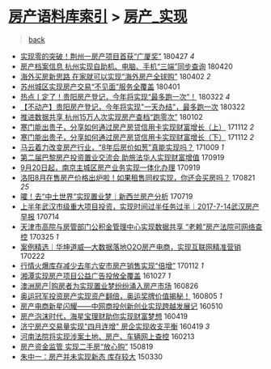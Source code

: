 [房产语料库索引](../../README.md)  > [房产_实现](房产_实现.md)
====
> [back](../README.md)

- [实现零的突破！荆州一房产项目首获“广厦奖”](http://jkwz.applinzi.com/ittc/7096602037557134342.html#%E5%AE%9E%E7%8E%B0%E9%9B%B6%E7%9A%84%E7%AA%81%E7%A0%B4%EF%BC%81%E8%8D%86%E5%B7%9E%E4%B8%80%E6%88%BF%E4%BA%A7%E9%A1%B9%E7%9B%AE%E9%A6%96%E8%8E%B7%E2%80%9C%E5%B9%BF%E5%8E%A6%E5%A5%96%E2%80%9D) 180427 *4* 
- [房产档案信息 杭州实现自助机、电脑、手机“三端”同步查询](http://jkwz.applinzi.com/ittc/7093980283764474891.html#%E6%88%BF%E4%BA%A7%E6%A1%A3%E6%A1%88%E4%BF%A1%E6%81%AF+%E6%9D%AD%E5%B7%9E%E5%AE%9E%E7%8E%B0%E8%87%AA%E5%8A%A9%E6%9C%BA%E3%80%81%E7%94%B5%E8%84%91%E3%80%81%E6%89%8B%E6%9C%BA%E2%80%9C%E4%B8%89%E7%AB%AF%E2%80%9D%E5%90%8C%E6%AD%A5%E6%9F%A5%E8%AF%A2) 180420  
- [海外买房新思路 在家就可以实现“海外房产全球购”](http://jkwz.applinzi.com/ittc/7087394953242346503.html#%E6%B5%B7%E5%A4%96%E4%B9%B0%E6%88%BF%E6%96%B0%E6%80%9D%E8%B7%AF+%E5%9C%A8%E5%AE%B6%E5%B0%B1%E5%8F%AF%E4%BB%A5%E5%AE%9E%E7%8E%B0%E2%80%9C%E6%B5%B7%E5%A4%96%E6%88%BF%E4%BA%A7%E5%85%A8%E7%90%83%E8%B4%AD%E2%80%9D) 180402 *2* 
- [苏州城区实现房产交易“不见面”服务全覆盖](http://jkwz.applinzi.com/ittc/7087004472129881104.html#%E8%8B%8F%E5%B7%9E%E5%9F%8E%E5%8C%BA%E5%AE%9E%E7%8E%B0%E6%88%BF%E4%BA%A7%E4%BA%A4%E6%98%93%E2%80%9C%E4%B8%8D%E8%A7%81%E9%9D%A2%E2%80%9D%E6%9C%8D%E5%8A%A1%E5%85%A8%E8%A6%86%E7%9B%96) 180401  
- [热点丨定了！贵阳房产登记，今年将实现“最多跑一次”！](http://jkwz.applinzi.com/ittc/7083313513554773003.html#%E7%83%AD%E7%82%B9%E4%B8%A8%E5%AE%9A%E4%BA%86%EF%BC%81%E8%B4%B5%E9%98%B3%E6%88%BF%E4%BA%A7%E7%99%BB%E8%AE%B0%EF%BC%8C%E4%BB%8A%E5%B9%B4%E5%B0%86%E5%AE%9E%E7%8E%B0%E2%80%9C%E6%9C%80%E5%A4%9A%E8%B7%91%E4%B8%80%E6%AC%A1%E2%80%9D%EF%BC%81) 180322 *4* 
- [【不动产】贵阳房产登记，今年将实现&quot;一天办结&quot;，最多跑一次](http://jkwz.applinzi.com/ittc/7083292734435886097.html#%E3%80%90%E4%B8%8D%E5%8A%A8%E4%BA%A7%E3%80%91%E8%B4%B5%E9%98%B3%E6%88%BF%E4%BA%A7%E7%99%BB%E8%AE%B0%EF%BC%8C%E4%BB%8A%E5%B9%B4%E5%B0%86%E5%AE%9E%E7%8E%B0%26quot%3B%E4%B8%80%E5%A4%A9%E5%8A%9E%E7%BB%93%26quot%3B%EF%BC%8C%E6%9C%80%E5%A4%9A%E8%B7%91%E4%B8%80%E6%AC%A1) 180322  
- [推进数据共享 杭州15万人次实现房产查档“跑零次”](http://jkwz.applinzi.com/ittc/7054088889235407888.html#%E6%8E%A8%E8%BF%9B%E6%95%B0%E6%8D%AE%E5%85%B1%E4%BA%AB+%E6%9D%AD%E5%B7%9E15%E4%B8%87%E4%BA%BA%E6%AC%A1%E5%AE%9E%E7%8E%B0%E6%88%BF%E4%BA%A7%E6%9F%A5%E6%A1%A3%E2%80%9C%E8%B7%91%E9%9B%B6%E6%AC%A1%E2%80%9D) 180102  
- [寒门能出贵子，分享如何通过房产房贷信用卡实现财富增长（上）](http://jkwz.applinzi.com/ittc/7035127510264710160.html#%E5%AF%92%E9%97%A8%E8%83%BD%E5%87%BA%E8%B4%B5%E5%AD%90%EF%BC%8C%E5%88%86%E4%BA%AB%E5%A6%82%E4%BD%95%E9%80%9A%E8%BF%87%E6%88%BF%E4%BA%A7%E6%88%BF%E8%B4%B7%E4%BF%A1%E7%94%A8%E5%8D%A1%E5%AE%9E%E7%8E%B0%E8%B4%A2%E5%AF%8C%E5%A2%9E%E9%95%BF%EF%BC%88%E4%B8%8A%EF%BC%89) 171112 *2* 
- [寒门能出贵子，分享如何通过房产房贷信用卡实现财富增长（下）](http://jkwz.applinzi.com/ittc/7035036329262449681.html#%E5%AF%92%E9%97%A8%E8%83%BD%E5%87%BA%E8%B4%B5%E5%AD%90%EF%BC%8C%E5%88%86%E4%BA%AB%E5%A6%82%E4%BD%95%E9%80%9A%E8%BF%87%E6%88%BF%E4%BA%A7%E6%88%BF%E8%B4%B7%E4%BF%A1%E7%94%A8%E5%8D%A1%E5%AE%9E%E7%8E%B0%E8%B4%A2%E5%AF%8C%E5%A2%9E%E9%95%BF%EF%BC%88%E4%B8%8B%EF%BC%89) 171112 *2* 
- [马云着力改变房产行业，“8年后房价如葱”真能实现吗？](http://jkwz.applinzi.com/ittc/7022505268339016721.html#%E9%A9%AC%E4%BA%91%E7%9D%80%E5%8A%9B%E6%94%B9%E5%8F%98%E6%88%BF%E4%BA%A7%E8%A1%8C%E4%B8%9A%EF%BC%8C%E2%80%9C8%E5%B9%B4%E5%90%8E%E6%88%BF%E4%BB%B7%E5%A6%82%E8%91%B1%E2%80%9D%E7%9C%9F%E8%83%BD%E5%AE%9E%E7%8E%B0%E5%90%97%EF%BC%9F) 171009 *1* 
- [第二届巴黎房产投资置业交流会 助旅法华人实现财富增值](http://jkwz.applinzi.com/ittc/7015018072392598545.html#%E7%AC%AC%E4%BA%8C%E5%B1%8A%E5%B7%B4%E9%BB%8E%E6%88%BF%E4%BA%A7%E6%8A%95%E8%B5%84%E7%BD%AE%E4%B8%9A%E4%BA%A4%E6%B5%81%E4%BC%9A+%E5%8A%A9%E6%97%85%E6%B3%95%E5%8D%8E%E4%BA%BA%E5%AE%9E%E7%8E%B0%E8%B4%A2%E5%AF%8C%E5%A2%9E%E5%80%BC) 170919  
- [9月20日起，南京主城区房产业务实现一体化办理](http://jkwz.applinzi.com/ittc/7014983691636573200.html#9%E6%9C%8820%E6%97%A5%E8%B5%B7%EF%BC%8C%E5%8D%97%E4%BA%AC%E4%B8%BB%E5%9F%8E%E5%8C%BA%E6%88%BF%E4%BA%A7%E4%B8%9A%E5%8A%A1%E5%AE%9E%E7%8E%B0%E4%B8%80%E4%BD%93%E5%8C%96%E5%8A%9E%E7%90%86) 170919  
- [洛阳8月在售房产价格出炉啦！如果租售同权实现，你还会买房吗？](http://jkwz.applinzi.com/ittc/7004303824263840785.html#%E6%B4%9B%E9%98%B38%E6%9C%88%E5%9C%A8%E5%94%AE%E6%88%BF%E4%BA%A7%E4%BB%B7%E6%A0%BC%E5%87%BA%E7%82%89%E5%95%A6%EF%BC%81%E5%A6%82%E6%9E%9C%E7%A7%9F%E5%94%AE%E5%90%8C%E6%9D%83%E5%AE%9E%E7%8E%B0%EF%BC%8C%E4%BD%A0%E8%BF%98%E4%BC%9A%E4%B9%B0%E6%88%BF%E5%90%97%EF%BC%9F) 170821 *25* 
- [嚯！去“中土世界”实现置业梦｜新西兰房产分析](http://jkwz.applinzi.com/ittc/6991947956323091472.html#%E5%9A%AF%EF%BC%81%E5%8E%BB%E2%80%9C%E4%B8%AD%E5%9C%9F%E4%B8%96%E7%95%8C%E2%80%9D%E5%AE%9E%E7%8E%B0%E7%BD%AE%E4%B8%9A%E6%A2%A6%EF%BD%9C%E6%96%B0%E8%A5%BF%E5%85%B0%E6%88%BF%E4%BA%A7%E5%88%86%E6%9E%90) 170719  
- [上半年武汉市级重大项目投资，实现时间过半任务过半｜2017-7-14武汉房产早报](http://jkwz.applinzi.com/ittc/6990069769326560272.html#%E4%B8%8A%E5%8D%8A%E5%B9%B4%E6%AD%A6%E6%B1%89%E5%B8%82%E7%BA%A7%E9%87%8D%E5%A4%A7%E9%A1%B9%E7%9B%AE%E6%8A%95%E8%B5%84%EF%BC%8C%E5%AE%9E%E7%8E%B0%E6%97%B6%E9%97%B4%E8%BF%87%E5%8D%8A%E4%BB%BB%E5%8A%A1%E8%BF%87%E5%8D%8A%EF%BD%9C2017-7-14%E6%AD%A6%E6%B1%89%E6%88%BF%E4%BA%A7%E6%97%A9%E6%8A%A5) 170714  
- [天津市高院与房管部门公积金管理中心实现数据共享 “老赖”房产法院可网络查控](http://jkwz.applinzi.com/ittc/6948859286670279684.html#%E5%A4%A9%E6%B4%A5%E5%B8%82%E9%AB%98%E9%99%A2%E4%B8%8E%E6%88%BF%E7%AE%A1%E9%83%A8%E9%97%A8%E5%85%AC%E7%A7%AF%E9%87%91%E7%AE%A1%E7%90%86%E4%B8%AD%E5%BF%83%E5%AE%9E%E7%8E%B0%E6%95%B0%E6%8D%AE%E5%85%B1%E4%BA%AB+%E2%80%9C%E8%80%81%E8%B5%96%E2%80%9D%E6%88%BF%E4%BA%A7%E6%B3%95%E9%99%A2%E5%8F%AF%E7%BD%91%E7%BB%9C%E6%9F%A5%E6%8E%A7) 170325 *1* 
- [案例精选｜华坤道威—大数据落地O2O房产电商，实现互联网精准营销](http://jkwz.applinzi.com/ittc/6937460578368095236.html#%E6%A1%88%E4%BE%8B%E7%B2%BE%E9%80%89%EF%BD%9C%E5%8D%8E%E5%9D%A4%E9%81%93%E5%A8%81%E2%80%94%E5%A4%A7%E6%95%B0%E6%8D%AE%E8%90%BD%E5%9C%B0O2O%E6%88%BF%E4%BA%A7%E7%94%B5%E5%95%86%EF%BC%8C%E5%AE%9E%E7%8E%B0%E4%BA%92%E8%81%94%E7%BD%91%E7%B2%BE%E5%87%86%E8%90%A5%E9%94%80) 170222  
- [行情火爆库存减少去年六安市房产销售实现“倍增”](http://jkwz.applinzi.com/ittc/6922255248302539781.html#%E8%A1%8C%E6%83%85%E7%81%AB%E7%88%86%E5%BA%93%E5%AD%98%E5%87%8F%E5%B0%91%E5%8E%BB%E5%B9%B4%E5%85%AD%E5%AE%89%E5%B8%82%E6%88%BF%E4%BA%A7%E9%94%80%E5%94%AE%E5%AE%9E%E7%8E%B0%E2%80%9C%E5%80%8D%E5%A2%9E%E2%80%9D) 170112 *1* 
- [湘潭实现房产项目公益广告投放全覆盖](http://jkwz.applinzi.com/ittc/6893709035546608644.html#%E6%B9%98%E6%BD%AD%E5%AE%9E%E7%8E%B0%E6%88%BF%E4%BA%A7%E9%A1%B9%E7%9B%AE%E5%85%AC%E7%9B%8A%E5%B9%BF%E5%91%8A%E6%8A%95%E6%94%BE%E5%85%A8%E8%A6%86%E7%9B%96) 161027 *1* 
- [澳洲房产|购房者为实现置业梦纷纷涌入房产市场](http://jkwz.applinzi.com/ittc/6870629964600312837.html#%E6%BE%B3%E6%B4%B2%E6%88%BF%E4%BA%A7%7C%E8%B4%AD%E6%88%BF%E8%80%85%E4%B8%BA%E5%AE%9E%E7%8E%B0%E7%BD%AE%E4%B8%9A%E6%A2%A6%E7%BA%B7%E7%BA%B7%E6%B6%8C%E5%85%A5%E6%88%BF%E4%BA%A7%E5%B8%82%E5%9C%BA) 160826  
- [奥运冠军投资房产实现资产翻倍，奥运奖牌价值揭秘！](http://jkwz.applinzi.com/ittc/6862889797898732549.html#%E5%A5%A5%E8%BF%90%E5%86%A0%E5%86%9B%E6%8A%95%E8%B5%84%E6%88%BF%E4%BA%A7%E5%AE%9E%E7%8E%B0%E8%B5%84%E4%BA%A7%E7%BF%BB%E5%80%8D%EF%BC%8C%E5%A5%A5%E8%BF%90%E5%A5%96%E7%89%8C%E4%BB%B7%E5%80%BC%E6%8F%AD%E7%A7%98%EF%BC%81) 160805 *1* 
- [房产电商新星闪耀——中网商投创新创业实现跨越发展记](http://jkwz.applinzi.com/ittc/6830662902755099653.html#%E6%88%BF%E4%BA%A7%E7%94%B5%E5%95%86%E6%96%B0%E6%98%9F%E9%97%AA%E8%80%80%E2%80%94%E2%80%94%E4%B8%AD%E7%BD%91%E5%95%86%E6%8A%95%E5%88%9B%E6%96%B0%E5%88%9B%E4%B8%9A%E5%AE%9E%E7%8E%B0%E8%B7%A8%E8%B6%8A%E5%8F%91%E5%B1%95%E8%AE%B0) 160510  
- [房产泡沫时代，海星宝理财助你实现财富梦想](http://jkwz.applinzi.com/ittc/6822812590912570372.html#%E6%88%BF%E4%BA%A7%E6%B3%A1%E6%B2%AB%E6%97%B6%E4%BB%A3%EF%BC%8C%E6%B5%B7%E6%98%9F%E5%AE%9D%E7%90%86%E8%B4%A2%E5%8A%A9%E4%BD%A0%E5%AE%9E%E7%8E%B0%E8%B4%A2%E5%AF%8C%E6%A2%A6%E6%83%B3) 160419  
- [济宁房产交易量实现&quot;四月连增&quot; 房企实现收支平衡](http://jkwz.applinzi.com/ittc/6822723725967229957.html#%E6%B5%8E%E5%AE%81%E6%88%BF%E4%BA%A7%E4%BA%A4%E6%98%93%E9%87%8F%E5%AE%9E%E7%8E%B0%26quot%3B%E5%9B%9B%E6%9C%88%E8%BF%9E%E5%A2%9E%26quot%3B+%E6%88%BF%E4%BC%81%E5%AE%9E%E7%8E%B0%E6%94%B6%E6%94%AF%E5%B9%B3%E8%A1%A1) 160419 *3* 
- [河南法院将实现涉案土地、房产、车辆网上查控](http://jkwz.applinzi.com/ittc/6798364495088976900.html#%E6%B2%B3%E5%8D%97%E6%B3%95%E9%99%A2%E5%B0%86%E5%AE%9E%E7%8E%B0%E6%B6%89%E6%A1%88%E5%9C%9F%E5%9C%B0%E3%80%81%E6%88%BF%E4%BA%A7%E3%80%81%E8%BD%A6%E8%BE%86%E7%BD%91%E4%B8%8A%E6%9F%A5%E6%8E%A7) 160213  
- [房产资金监管 实现二手房“放心购”](http://jkwz.applinzi.com/ittc/547650615737232957.html#%E6%88%BF%E4%BA%A7%E8%B5%84%E9%87%91%E7%9B%91%E7%AE%A1+%E5%AE%9E%E7%8E%B0%E4%BA%8C%E6%89%8B%E6%88%BF%E2%80%9C%E6%94%BE%E5%BF%83%E8%B4%AD%E2%80%9D) 150819  
- [朱中一：房产并未实现新态 库存较大](http://jkwz.applinzi.com/ittc/547650611396129525.html#%E6%9C%B1%E4%B8%AD%E4%B8%80%EF%BC%9A%E6%88%BF%E4%BA%A7%E5%B9%B6%E6%9C%AA%E5%AE%9E%E7%8E%B0%E6%96%B0%E6%80%81+%E5%BA%93%E5%AD%98%E8%BE%83%E5%A4%A7) 150330  
